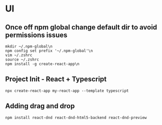 # UI

## Once off npm global change default dir to avoid permissions issues
```
mkdir ~/.npm-global\n
npm config set prefix '~/.npm-global'\n
vim ~/.zshrc
source ~/.zshrc
npm install -g create-react-app\n
```

## Project Init - React + Typescript
```
npx create-react-app my-react-app --template typescript
```

## Adding drag and drop
```
npm install react-dnd react-dnd-html5-backend react-dnd-preview
```